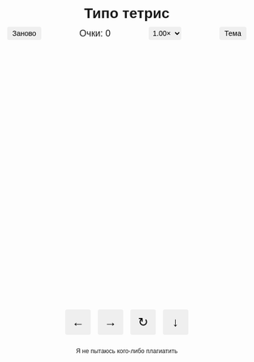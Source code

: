 <!DOCTYPE html>
<html lang="ru">
<head>
  <meta charset="UTF-8"/>
  <title>Типо тетрис</title>
  <meta name="viewport" content="width=device-width,initial-scale=1.0,maximum-scale=1.0,user-scalable=no"/>
  <style>
    body {
      margin:0; padding:10px;
      font-family: Arial, sans-serif;
      text-align: center;
      user-select: none; touch-action: manipulation;
      transition: background 0.5s, color 0.5s;
    }
    h1 { margin-bottom:5px; }
    #top-bar {
      display:flex; justify-content:space-between; align-items:center;
      flex-wrap:wrap; max-width:480px; margin:auto; padding:0 10px;
    }
    #score-box { font-size:18px; margin:5px; }
    #restart, #theme-btn {
      padding:5px 10px; font-size:14px; cursor:pointer;
      border:none; border-radius:4px; margin:5px;
      transition: background 0.5s, color 0.5s;
    }
    #speed-select {
      padding:4px; font-size:14px; margin:5px;
      border:none; border-radius:4px;
      transition: background 0.5s, color 0.5s;
    }
    #board {
      display:grid;
      grid-template-columns:repeat(10,30px);
      grid-template-rows:repeat(16,30px);
      gap:1px; margin:10px auto;
      transition: background 0.5s;
    }
    .cell {
      width:30px; height:30px;
      background:#eee; position:relative;
      transition: background 0.5s;
    }
    .block {
      position:absolute; width:100%; height:100%;
      transition: background 0.5s;
    }
    .ghost {
      position:absolute; width:100%; height:100%;
      transition: background 0.5s;
    }
    #controls {
      margin-top:15px;
    }
    #controls button {
      width:50px; height:50px; font-size:24px; margin:5px;
      border:none; border-radius:4px; cursor:pointer;
      transition: background 0.5s, color 0.5s;
    }
    footer {
      margin-top:20px; font-size:12px; transition: color 0.5s;
    }
  </style>
</head>
<body>

  <h1>Типо тетрис</h1>
  <div id="top-bar">
    <button id="restart">Заново</button>
    <div id="score-box">Очки: 0</div>
    <select id="speed-select">
      <option value="1000">1.00×</option>
      <option value="1333">0.75×</option>
      <option value="2000">0.50×</option>
      <option value="800">1.25×</option>
      <option value="666">1.50×</option>
    </select>
    <button id="theme-btn">Тема</button>
  </div>

  <div id="board"></div>

  <div id="controls">
    <button onclick="moveLeft()">←</button>
    <button onclick="moveRight()">→</button>
    <button onclick="rotate()">↻</button>
    <button onclick="softDrop()">↓</button>
  </div>

  <footer>Я не пытаюсь кого-либо плагиатить</footer>

<script>
  const COLS=10, ROWS=16;
  const boardEl=document.getElementById('board');
  const scoreBox=document.getElementById('score-box');
  const restartBtn=document.getElementById('restart');
  const speedSelect=document.getElementById('speed-select');
  const themeBtn=document.getElementById('theme-btn');
  const cells=[];

  // Цветовые темы
  const themes = [
    { // классическая
      bodyBg: '#222', text: '#fafafa',
      boardBg: '#444', cellBg: '#eee',
      block: '#333', ghost: 'rgba(0,0,0,0.4)',
      btnBg: '#555', btnText: '#fafafa'
    },
    { // светлая пастель
      bodyBg: '#fdf6e3', text: '#073642',
      boardBg: '#eee8d5', cellBg: '#eee8d5',
      block: '#268bd2', ghost: 'rgba(38,139,210,0.3)',
      btnBg: '#93a1a1', btnText: '#073642'
    },
    { // неоновая
      bodyBg: '#000000', text: '#39ff14',
      boardBg: '#003300', cellBg: '#001a00',
      block: '#39ff14', ghost: 'rgba(57,255,20,0.3)',
      btnBg: '#005500', btnText: '#39ff14'
    },
    { // морская
      bodyBg: '#2e8b57', text: '#e0ffff',
      boardBg: '#3cb371', cellBg: '#66cdaa',
      block: '#20b2aa', ghost: 'rgba(32,178,170,0.3)',
      btnBg: '#2e8b57', btnText: '#e0ffff'
    },
    { // закат
      bodyBg: '#ff7f50', text: '#4b0082',
      boardBg: '#cd5c5c', cellBg: '#f08080',
      block: '#800080', ghost: 'rgba(128,0,128,0.3)',
      btnBg: '#cd5c5c', btnText: '#4b0082'
    }
  ];
  let themeIndex=0;

  function applyTheme(i) {
    const t = themes[i];
    document.body.style.background = t.bodyBg;
    document.body.style.color = t.text;
    boardEl.style.background = t.boardBg;
    cells.forEach(c=> c.style.background = t.cellBg);
    document.querySelectorAll('.block').forEach(b=> b.style.background = t.block);
    document.querySelectorAll('.ghost').forEach(g=> g.style.background = t.ghost);
    document.querySelectorAll('button, select').forEach(e=>{
      e.style.background = t.btnBg;
      e.style.color = t.btnText;
    });
  }

  themeBtn.addEventListener('click', ()=>{
    themeIndex = (themeIndex + 1) % themes.length;
    applyTheme(themeIndex);
  });

  // --- Игра (без изменений) ---
  let grid, current, pos, score=0, intervalId;

  const SHAPES=[
    [[1,1,1,1]], [[1,1],[1,1]],
    [[0,1,0],[1,1,1]], [[1,0,0],[1,1,1]],
    [[1,1,1]], [[1,1]], [[1,0],[1,1]]
  ];

  // создаём клетки
  for(let i=0;i<COLS*ROWS;i++){
    const c=document.createElement('div');
    c.className='cell';
    boardEl.appendChild(c);
    cells.push(c);
  }

  function resetGame(){
    clearInterval(intervalId);
    grid = Array.from({length:ROWS}, ()=>Array(COLS).fill(0));
    score = 0; scoreBox.textContent = 'Очки: 0';
    spawnFigure(); draw();
    intervalId = setInterval(gameTick, parseInt(speedSelect.value));
  }

  function spawnFigure(){
    const s=SHAPES[Math.floor(Math.random()*SHAPES.length)];
    current=s.map(r=>[...r]);
    pos={ x:Math.floor((COLS-current[0].length)/2), y:0 };
    if(collide(pos.x,pos.y)){ clearInterval(intervalId); alert('Игра окончена!'); }
  }

  function collide(px,py, fig=current){
    for(let y=0;y<fig.length;y++)
     for(let x=0;x<fig[0].length;x++)
      if(fig[y][x]){
        const nx=px+x, ny=py+y;
        if(nx<0||nx>=COLS||ny>=ROWS||grid[ny][nx]) return true;
      }
    return false;
  }

  function draw(){
    grid.flat().forEach((v,i)=>cells[i].innerHTML='');
    grid.forEach((row,y)=>row.forEach((v,x)=>{
      if(v) cells[y*COLS+x].innerHTML='<div class="block"></div>';
    }));
    let gy=pos.y;
    while(!collide(pos.x,gy+1)) gy++;
    current.forEach((r,ry)=>r.forEach((v,rx)=>{
      if(v) cells[(gy+ry)*COLS+pos.x+rx].innerHTML='<div class="ghost"></div>';
    }));
    current.forEach((r,ry)=>r.forEach((v,rx)=>{
      if(v) cells[(pos.y+ry)*COLS+pos.x+rx].innerHTML='<div class="block"></div>';
    }));
    applyTheme(themeIndex); // обновить цвета блоков/тени
  }

  function clearLines(){
    let lines=0;
    for(let y=ROWS-1;y>=0;y--){
      if(grid[y].every(c=>c)){
        grid.splice(y,1); grid.unshift(Array(COLS).fill(0));
        lines++; y++;
      }
    }
    if(lines){
      score+=lines*10; scoreBox.textContent='Очки: '+score;
    }
  }

  function gameTick(){
    if(!collide(pos.x,pos.y+1)) pos.y++;
    else{
      current.forEach((r,ry)=>r.forEach((v,rx)=>{
        if(v) grid[pos.y+ry][pos.x+rx]=1;
      }));
      clearLines(); spawnFigure();
    }
    draw();
  }

  function moveLeft(){ if(!collide(pos.x-1,pos.y)) pos.x--; draw();}
  function moveRight(){ if(!collide(pos.x+1,pos.y)) pos.x++; draw();}
  function rotate(){ 
    const R=current[0].map((_,i)=>current.map(r=>r[i]).reverse());
    if(!collide(pos.x,pos.y,R)) current=R; draw();
  }
  function softDrop(){ for(let i=0;i<3;i++) if(!collide(pos.x,pos.y+1)) pos.y++; draw(); }

  restartBtn.addEventListener('click', resetGame);
  speedSelect.addEventListener('change', ()=>{
    clearInterval(intervalId);
    intervalId=setInterval(gameTick, parseInt(speedSelect.value));
  });

  // старт
  resetGame();
  applyTheme(themeIndex);
</script>

</body>
</html>
